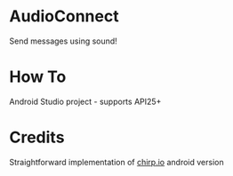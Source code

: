 # AudioConnect
Send messages using sound!

# How To
Android Studio project - supports API25+

# Credits
Straightforward implementation of [chirp.io](https://chirp.io/) android version
